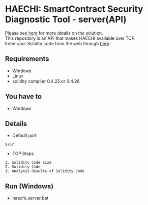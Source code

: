 # HAECHI: SmartContract Security Diagnostic Tool - server(API)

Please see <a href='https://github.com/byunghyun23/haechi/'>here</a> for more details on the solution.   
This repository is an API that makes HAECHI available over TCP.   
Enter your Solidity code from the web through <a href='https://github.com/byunghyun23/haechi-web/'>here</a>.

## Requirements
* Windows
* Linux
* solidity compiler 0.4.25 or 0.4.26

## You have to
* Windows

## Details
* Default port
```
5757
```
* TCP Steps
```
1. Solidity Code Size
2. Solidity Code
3. Analysis Results of Solidity Code
```

## Run (Windows)
* haechi_server.bat

